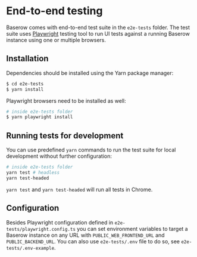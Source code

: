 # End-to-end testing

Baserow comes with end-to-end test suite in the `e2e-tests` folder. The test suite uses [Playwright](https://playwright.dev/) testing tool to run UI tests against a running Baserow instance using one or multiple browsers.

## Installation

Dependencies should be installed using the Yarn package manager:

```bash
$ cd e2e-tests
$ yarn install
```

Playwright browsers need to be installed as well:

```bash
# inside e2e-tests folder
$ yarn playwright install
```

## Running tests for development

You can use predefined `yarn` commands to run the test suite for local development without further configuration:

```bash
# inside e2e-tests folder
yarn test # headless
yarn test-headed
```

`yarn test` and `yarn test-headed` will run all tests in Chrome.

## Configuration

Besides Playwright configuration defined in `e2e-tests/playwright.config.ts` you can set environment variables to target a Baserow instance on any URL with `PUBLIC_WEB_FRONTEND_URL` and `PUBLIC_BACKEND_URL`. You can also use `e2e-tests/.env` file to do so, see `e2e-tests/.env-example`.
